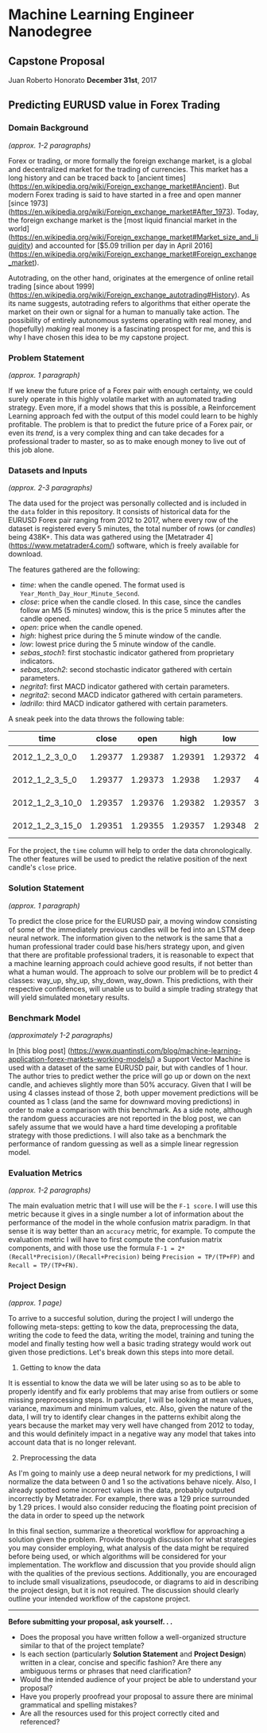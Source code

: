 # Machine Learning Engineer Nanodegree
## Capstone Proposal
Juan  Roberto Honorato
__December 31st__, 2017

## Predicting EURUSD value in Forex Trading

### Domain Background
_(approx. 1-2 paragraphs)_

Forex or trading, or more formally the foreign exchange market, is a global and decentralized market for the trading of currencies. This market has a long history and can be traced back to [ancient times] (https://en.wikipedia.org/wiki/Foreign_exchange_market#Ancient). But modern Forex trading is said to have started in a free and open manner [since 1973] (https://en.wikipedia.org/wiki/Foreign_exchange_market#After_1973). Today, the foreign exchange market is the [most liquid financial market in the world] (https://en.wikipedia.org/wiki/Foreign_exchange_market#Market_size_and_liquidity) and accounted for [$5.09 trillion per day in April 2016] (https://en.wikipedia.org/wiki/Foreign_exchange_market#Foreign_exchange_market).

Autotrading, on the other hand, originates at the emergence of online retail trading [since about 1999] (https://en.wikipedia.org/wiki/Foreign_exchange_autotrading#History). As its name suggests, autotrading refers to algorithms that either operate the market on their own or signal for a human to manually take action. The possibility of entirely autonomous systems operating with real money, and (hopefully) _making_ real money is a fascinating prospect for me, and this is why I have chosen this idea to be my capstone project.

### Problem Statement
_(approx. 1 paragraph)_

If we knew the future price of a Forex pair with enough certainty, we could surely operate in this highly volatile market with an automated trading strategy. Even more, if a model shows that this is possible, a Reinforcement Learning approach fed with the output of this model could learn to be highly profitable. The problem is that to predict the future price of a Forex pair, or even its _trend_, is a very complex thing and can take decades for a professional trader to master, so as to make enough money to live out of this job alone.

### Datasets and Inputs
_(approx. 2-3 paragraphs)_

The data used for the project was personally collected and is included in the `data` folder in this repository. It consists of historical data for the EURUSD Forex pair ranging from 2012 to 2017, where every row of the dataset is registered every 5 minutes, the total number of rows (or _candles_) being 438K+. This data was gathered using the [Metatrader 4] (https://www.metatrader4.com/) software, which is freely available for download.

The features gathered are the following:


* _time_: when the candle opened. The format used is `Year_Month_Day_Hour_Minute_Second`.
* _close_: price when the candle closed. In this case, since the candles follow an M5 (5 minutes) window, this is the price 5 minutes after the candle opened.
* _open_: price when the candle opened.
* _high_: highest price during the 5 minute window of the candle.
* _low_: lowest price during the 5 minute window of the candle.
* _sebas_stoch1_: first stochastic indicator gathered from proprietary indicators.
* _sebas_stoch2_: second stochastic indicator gathered with certain parameters.
* _negrita1_: first MACD indicator gathered with certain parameters.
* _negrita2_: second MACD indicator gathered with certain parameters.
* _ladrillo_: third MACD indicator gathered with certain parameters.

A sneak peek into the data throws the following table:

| **time**        | **close** | **open** | **high** | **low** | **sebas_stoch1** | **sebas_stoch2** | **negrita1**       | **negrita2**       | **ladrillo**       |
|-----------------|-----------|----------|----------|---------|------------------|------------------|--------------------|--------------------|--------------------|
| 2012_1_2_3_0_0  | 1.29377   | 1.29387  | 1.29391  | 1.29372 | 43.0             | 44.3484853625    | -0.000103977921316 | -5.60416684946e-05 | -4.79362528215e-05 |
| 2012_1_2_3_5_0  | 1.29377   | 1.29373  | 1.2938   | 1.2937  | 41.1160058737    | 43.0131702472    | -0.000124136299998 | -6.97383679821e-05 | -5.43979320163e-05 |
| 2012_1_2_3_10_0 | 1.29357   | 1.29376  | 1.29382  | 1.29357 | 35.843373494     | 39.9864597892    | -0.000154469658795 | -9.01779849445e-05 | -6.42916738504e-05 |
| 2012_1_2_3_15_0 | 1.29351   | 1.29355  | 1.29357  | 1.29348 | 29.1729323308    | 35.3774372328    | -0.000181261097638 | -0.000115268723952 | -6.59923736861e-05 |

For the project, the `time` column will help to order the data chronologically. The other features will be used to predict the relative position of the next candle's `close` price.

### Solution Statement
_(approx. 1 paragraph)_

To predict the close price for the EURUSD pair, a moving window consisting of some of the immediately previous candles will be fed into an LSTM deep neural network. The information given to the network is the same that a human professional trader could base his/hers strategy upon, and given that there are profitable professional traders, it is reasonable to expect that a machine learning approach could achieve good results, if not better than what a human would. The approach to solve our problem will be to predict 4 classes: way_up, shy_up, shy_down, way_down. This predictions, with their respective confidences, will unable us to build a simple trading strategy that will yield simulated monetary results.

### Benchmark Model
_(approximately 1-2 paragraphs)_

In [this blog post] (https://www.quantinsti.com/blog/machine-learning-application-forex-markets-working-models/) a Support Vector Machine is used with a dataset of the same EURUSD pair, but with candles of 1 hour. The author tries to predict wether the price will go up or down on the next candle, and achieves slightly more than 50% accuracy. Given that I will be using 4 classes instead of those 2, both upper movement predictions will be counted as 1 class (and the same for downward moving predictions) in order to make a comparison with this benchmark. As a side note, although the random guess accuracies are not reported in the blog post, we can safely assume that we would have a hard time developing a profitable strategy with those predictions. I will also take as a benchmark the performance of random guessing as well as a simple linear regression model. 

### Evaluation Metrics
_(approx. 1-2 paragraphs)_

The main evaluation metric that I will use will be the `F-1 score`. I will use this metric because it gives in a single number a lot of information about the performance of the model in the whole confusion matrix paradigm. In that sense it is way better than an `accuracy` metric, for example. To compute the evaluation metric I will have to first compute the confusion matrix components, and with those use the formula `F-1 = 2*(Recall*Precision)/(Recall+Precision)` being `Precision = TP/(TP+FP)` and `Recall = TP/(TP+FN)`.

### Project Design
_(approx. 1 page)_

To arrive to a succesful solution, during the project I will undergo the following meta-steps: getting to kow the data, preprocessing the data, writing the code to feed the data, writing the model, training and tuning the model and finally testing how well a basic trading strategy would work out given those predictions. Let's break down this steps into more detail.

1. Getting to know the data

It is essential to know the data we will be later using so as to be able to properly identify and fix early problems that may arise from outliers or some missing preprocessing steps. In particular, I will be looking at mean values, variance, maximum and minimum values, etc. Also, given the nature of the data, I will try to identify clear changes in the patterns exhibit along the years because the market may very well have changed from 2012 to today, and this would definitely impact in a negative way any model that takes into account data that is no longer relevant.

2. Preprocessing the data

As I'm going to mainly use a deep neural network for my predictions, I will normalize the data between 0 and 1 so the activations behave nicely. Also, I already spotted some incorrect values in the data, probably outputed incorrectly by Metatrader. For example, there was a 129 price surrounded by 1.29 prices. I would also consider reducing the floating point precision of the data in order to speed up the network

In this final section, summarize a theoretical workflow for approaching a solution given the problem. Provide thorough discussion for what strategies you may consider employing, what analysis of the data might be required before being used, or which algorithms will be considered for your implementation. The workflow and discussion that you provide should align with the qualities of the previous sections. Additionally, you are encouraged to include small visualizations, pseudocode, or diagrams to aid in describing the project design, but it is not required. The discussion should clearly outline your intended workflow of the capstone project.

-----------

**Before submitting your proposal, ask yourself. . .**

- Does the proposal you have written follow a well-organized structure similar to that of the project template?
- Is each section (particularly **Solution Statement** and **Project Design**) written in a clear, concise and specific fashion? Are there any ambiguous terms or phrases that need clarification?
- Would the intended audience of your project be able to understand your proposal?
- Have you properly proofread your proposal to assure there are minimal grammatical and spelling mistakes?
- Are all the resources used for this project correctly cited and referenced?
